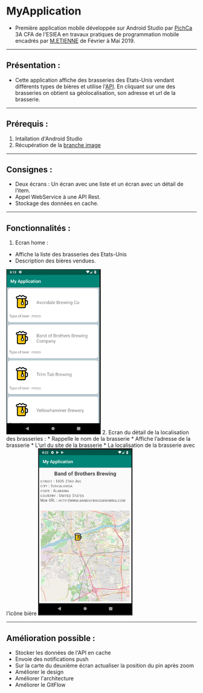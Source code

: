 # MyApplication

* Première application mobile développée sur Android Studio par [PichCa](https://github.com/PichCa) 3A CFA de l'ESIEA en travaux pratiques de programmation mobile encadrés par [M.ETIENNE](https://github.com/Vincebrees) de Février à Mai 2019.

---

## Présentation :

* Cette application affiche des brasseries des Etats-Unis vendant différents types de bières et utilise l'[API](https://api.openbrewerydb.org/breweries). En cliquant sur une des brasseries on obtient sa géolocalisation, son adresse et url de la brasserie. 

---

## Prérequis :
1. Intallation d'Android Studio 
2. Récupération de la [branche image](https://github.com/PichCa/MyApplication/tree/feature/img)

---

## Consignes : 
* Deux écrans : Un écran avec une liste et un écran avec un détail de l’item.
* Appel WebService à une API Rest.
* Stockage des données en cache.

---

## Fonctionnalités : 
1. Ecran home : 
* Affiche la liste des brasseries des Etats-Unis
* Description des bières vendues.
<img src="home.png" alt="home" width="250">
2. Ecran du détail de la localisation des brasseries : 
* Rappelle le nom de la brasserie
* Affiche l’adresse de la brasserie
* L’url du site de la brasserie 
* La localisation de la brasserie avec l’icône bière
<img src="local.png" alt="local" width="250">

---

## Amélioration possible : 
* Stocker les données de l'API en cache
* Envoie des notifications push
* Sur la carte du deuxième écran actualiser la position du pin après zoom
* Améliorer le design 
* Améliorer l'architecture 
* Améliorer le GitFlow 

